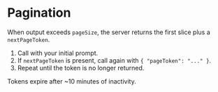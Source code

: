 # Pagination

When output exceeds `pageSize`, the server returns the first slice plus a `nextPageToken`.

1. Call with your initial prompt.
2. If `nextPageToken` is present, call again with `{ "pageToken": "..." }`.
3. Repeat until the token is no longer returned.

Tokens expire after ~10 minutes of inactivity.
